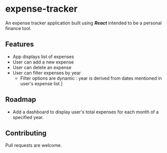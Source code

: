 # expense-tracker

An expense tracker application built using **_React_** intended to be a personal finance tool.

## Features

- App displays list of expenses
- User can add a new expense
- User can delete an expense
- User can filter expenses by year
  - Filter options are dynamic : year is derived from dates mentioned in user's expense list ]

## Roadmap

- Add a dashboard to display user's total expenses for each month of a specified year.

## Contributing

Pull requests are welcome.
